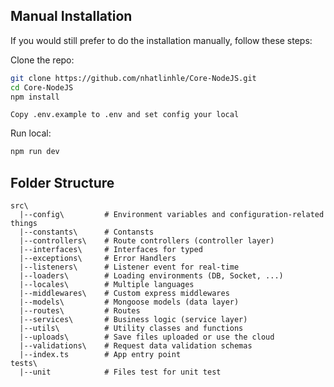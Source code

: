 ## Manual Installation

If you would still prefer to do the installation manually, follow these steps:

Clone the repo:

```bash
git clone https://github.com/nhatlinhle/Core-NodeJS.git
cd Core-NodeJS
npm install
```
```
Copy .env.example to .env and set config your local
```
Run local:
```bash
npm run dev
```

## Folder Structure
```
src\
  |--config\         # Environment variables and configuration-related things
  |--constants\      # Contansts
  |--controllers\    # Route controllers (controller layer)
  |--interfaces\     # Interfaces for typed
  |--exceptions\     # Error Handlers
  |--listeners\      # Listener event for real-time
  |--loaders\        # Loading environments (DB, Socket, ...)
  |--locales\        # Multiple languages
  |--middlewares\    # Custom express middlewares
  |--models\         # Mongoose models (data layer)
  |--routes\         # Routes
  |--services\       # Business logic (service layer)
  |--utils\          # Utility classes and functions
  |--uploads\        # Save files uploaded or use the cloud
  |--validations\    # Request data validation schemas
  |--index.ts        # App entry point
tests\
  |--unit            # Files test for unit test
```
